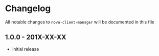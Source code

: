 # Changelog

All notable changes to `nova-client-manager` will be documented in this file

## 1.0.0 - 201X-XX-XX

- initial release
